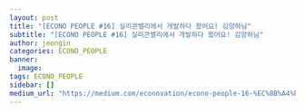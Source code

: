```yaml
---
layout: post
title: "[ECONO PEOPLE #16] 실리콘밸리에서 개발하다 왔어요! 김양하님"
subtitle: "[ECONO PEOPLE #16] 실리콘밸리에서 개발하다 왔어요! 김양하님"
author: jeongin
categories: ECONO_PEOPLE
banner:
  image:
tags: ECONO_PEOPLE
sidebar: []
medium_url: "https://medium.com/econovation/econo-people-16-%EC%8B%A4%EB%A6%AC%EC%BD%98%EB%B0%B8%EB%A6%AC%EC%97%90%EC%84%9C-%EA%B0%9C%EB%B0%9C%ED%95%98%EB%8B%A4-%EC%99%94%EC%96%B4%EC%9A%94-%EA%B9%80%EC%96%91%ED%95%98%EB%8B%98-ceca806d3fbd"
---
```

